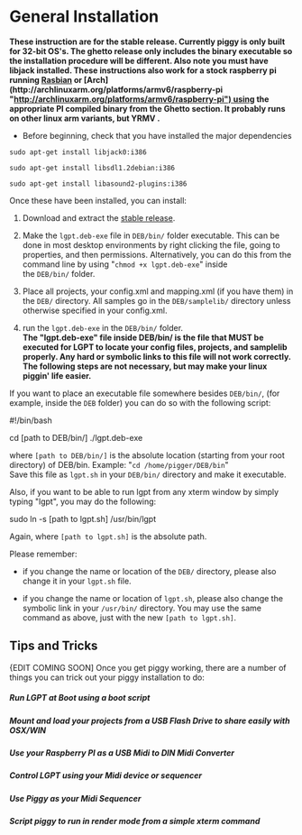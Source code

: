 General Installation
====================

**These instruction are for the stable release. Currently piggy is only built for 32-bit OS's. The ghetto release only includes the binary executable so the installation procedure will be different. Also note you must have libjack installed. These instructions also work for a stock raspberry pi running [Rasbian](http://www.raspbian.org/ "http://www.raspbian.org/") or [Arch](http://archlinuxarm.org/platforms/armv6/raspberry-pi "http://archlinuxarm.org/platforms/armv6/raspberry-pi") using the appropriate PI compiled binary from the Ghetto section. It probably runs on other linux arm variants, but YRMV .**

-   Before beginning, check that you have installed the major dependencies

`sudo apt-get install libjack0:i386`

`sudo apt-get install libsdl1.2debian:i386`

`sudo apt-get install libasound2-plugins:i386`

Once these have been installed, you can install:

1.  Download and extract the [stable release](http://littlegptracker.com/download.php "http://littlegptracker.com/download.php").

2.  Make the `lgpt.deb-exe` file in `DEB/bin/` folder executable. This can be done in most desktop environments by right clicking the file, going to properties, and then permissions. Alternatively, you can do this from the command line by using "`chmod +x lgpt.deb-exe`" inside the `DEB/bin/` folder.

3.  Place all projects, your config.xml and mapping.xml (if you have them) in the `DEB/` directory. All samples go in the `DEB/samplelib/` directory unless otherwise specified in your config.xml.

4.  run the `lgpt.deb-exe` in the `DEB/bin/` folder.\
**The "lgpt.deb-exe" file inside DEB/bin/ is the file that MUST be executed for LGPT to locate your config files, projects, and samplelib properly. Any hard or symbolic links to this file will not work correctly. The following steps are not necessary, but may make your linux piggin' life easier.**

If you want to place an executable file somewhere besides `DEB/bin/`, (for example, inside the `DEB` folder) you can do so with the following script:

 #!/bin/bash

 cd [path to DEB/bin/]
 ./lgpt.deb-exe

where `[path to DEB/bin/]` is the absolute location (starting from your root directory) of DEB/bin. Example: "`cd /home/pigger/DEB/bin`"\
Save this file as `lgpt.sh` in your `DEB/bin/` directory and make it executable.

Also, if you want to be able to run lgpt from any xterm window by simply typing "lgpt", you may do the following:

 sudo ln -s [path to lgpt.sh] /usr/bin/lgpt

Again, where `[path to lgpt.sh]` is the absolute path.

Please remember:

-   if you change the name or location of the `DEB/` directory, please also change it in your `lgpt.sh` file.

-   if you change the name or location of `lgpt.sh`, please also change the symbolic link in your `/usr/bin/` directory. You may use the same command as above, just with the new `[path to lgpt.sh]`.

Tips and Tricks
---------------

{EDIT COMING SOON] Once you get piggy working, there are a number of things you can trick out your piggy installation to do:

##### Run LGPT at Boot using a boot script

##### Mount and load your projects from a USB Flash Drive to share easily with OSX/WIN

##### Use your Raspberry PI as a USB Midi to DIN Midi Converter

##### Control LGPT using your Midi device or sequencer

##### Use Piggy as your Midi Sequencer

##### Script piggy to run in render mode from a simple xterm command
